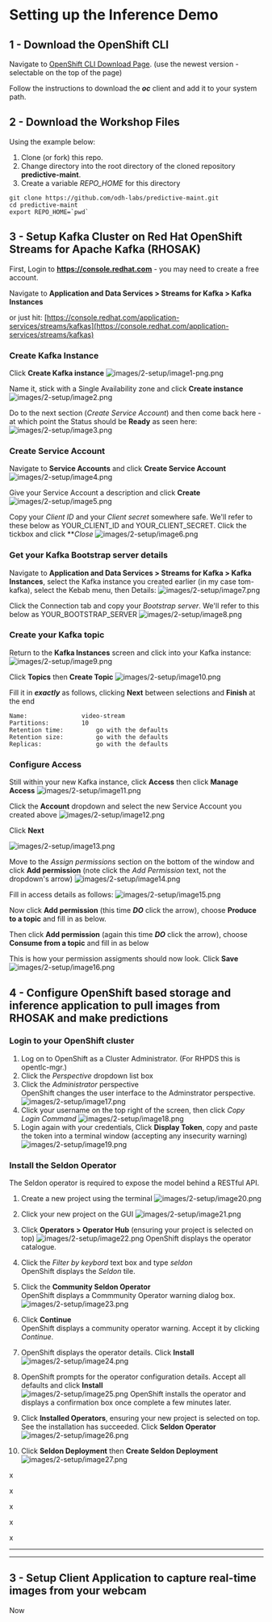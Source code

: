 # Setting up the Inference Demo

## 1 - Download the OpenShift CLI

Navigate to [OpenShift CLI Download Page](https://docs.openshift.com/container-platform/4.10/cli_reference/openshift_cli/getting-started-cli.html). (use the newest version - selectable on the top of the page)

Follow the instructions to download the ***oc*** client and add it to your system path.

## 2 - Download the Workshop Files

Using the example below:   
1. Clone (or fork) this repo.
2. Change directory into the root directory of the cloned repository **predictive-maint**.  
3. Create a variable *REPO_HOME* for this directory

```
git clone https://github.com/odh-labs/predictive-maint.git
cd predictive-maint
export REPO_HOME=`pwd`
```


## 3 - Setup Kafka Cluster on Red Hat OpenShift Streams for Apache Kafka (RHOSAK)
First, Login to **https://console.redhat.com** - you may need to create a free account.

Navigate to **Application and Data Services > Streams for Kafka > Kafka Instances**

or just hit:   [https://console.redhat.com/application-services/streams/kafkas](https://console.redhat.com/application-services/streams/kafkas)

### Create Kafka Instance

Click **Create Kafka instance**
![images/2-setup/image1-png.png](images/2-setup/image1-png.png)

Name it, stick with a Single Availability zone and click **Create instance**
![images/2-setup/image2.png](images/2-setup/image2.png)

Do to the next section (*Create Service Account*) and then come back here - at which point the Status should be **Ready** as seen here:
![images/2-setup/image3.png](images/2-setup/image3.png)

### Create Service Account

Navigate to **Service Accounts** and click **Create Service Account**
![images/2-setup/image4.png](images/2-setup/image4.png)

Give your Service Account a description and click **Create**
![images/2-setup/image5.png](images/2-setup/image5.png)

Copy your *Client ID* and your *Client secret* somewhere safe. We'll refer to these below as YOUR_CLIENT_ID and YOUR_CLIENT_SECRET. Click the tickbox and click ***Close*
![images/2-setup/image6.png](images/2-setup/image6.png)

### Get your Kafka Bootstrap server details

Navigate to **Application and Data Services > Streams for Kafka > Kafka Instances**, select the Kafka instance you created earlier (in my case tom-kafka), select the Kebab menu, then Details: 
![images/2-setup/image7.png](images/2-setup/image7.png)

Click the Connection tab and copy your *Bootstrap server*. We'll refer to this below as YOUR_BOOTSTRAP_SERVER
![images/2-setup/image8.png](images/2-setup/image8.png)

### Create your Kafka topic

Return to the **Kafka Instances** screen and click into your Kafka instance:
![images/2-setup/image9.png](images/2-setup/image9.png)

Click **Topics** then **Create Topic**
![images/2-setup/image10.png](images/2-setup/image10.png)



Fill it in ***exactly*** as follows, clicking **Next** between selections and **Finish** at the end
```
Name:		        video-stream
Partitions:	        10
Retention time:         go with the defaults
Retention size:         go with the defaults
Replicas:               go with the defaults
```

### Configure Access

Still within your new Kafka instance, click **Access** then click **Manage Access**
![images/2-setup/image11.png](images/2-setup/image11.png)

Click the **Account** dropdown and select the new Service Account you created above
![images/2-setup/image12.png](images/2-setup/image12.png)

Click **Next**

![images/2-setup/image13.png](images/2-setup/image13.png)


Move to the *Assign permissions* section on the bottom of the window and click **Add permission** (note click the *Add Permission* text, not the dropdown's arrow)
![images/2-setup/image14.png](images/2-setup/image14.png)

Fill in access details as follows:
![images/2-setup/image15.png](images/2-setup/image15.png)

Now click **Add permission** (this time ***DO*** click the arrow), choose **Produce to a topic** and fill in as below.

Then click **Add permission** (again this time ***DO*** click the arrow), choose **Consume from a topic** and fill in as below

This is how your permission assigments should now look. Click **Save**
![images/2-setup/image16.png](images/2-setup/image16.png)


## 4 - Configure OpenShift based storage and inference application to pull images from RHOSAK and make predictions

### Login to your OpenShift cluster 
1. Log on to OpenShift as a Cluster Administrator. (For RHPDS this is opentlc-mgr.)
2. Click the *Perspective* dropdown list box
3. Click the *Administrator* perspective\
   OpenShift changes the user interface to the Adminstrator perspective.
![images/2-setup/image17.png](images/2-setup/image17.png)
4. Click your username on the top right of the screen, then click *Copy Login Command*
![images/2-setup/image18.png](images/2-setup/image18.png)
5.  Login again with your credentials, Click **Display Token**, copy and paste the token into a terminal window (accepting any insecurity warning)
![images/2-setup/image19.png](images/2-setup/image19.png)

### Install the Seldon Operator

The Seldon operator is required to expose the model behind a RESTful API.

1. Create a new project using the terminal
![images/2-setup/image20.png](images/2-setup/image20.png)
2. Click your new project on the GUI
![images/2-setup/image21.png](images/2-setup/image21.png)
3. Click **Operators > Operator Hub** (ensuring your project is selected on top)
   ![images/2-setup/image22.png](images/2-setup/image22.png)
   OpenShift displays the operator catalogue.  
4.  Click the *Filter by keybord* text box and type *seldon*  
   OpenShift displays the *Seldon* tile.
5. Click the **Community Seldon Operator**  
   OpenShift displays a Commmunity Operator warning dialog box.
   ![images/2-setup/image23.png](images/2-setup/image23.png)
6. Click **Continue**  
   OpenShift displays a community operator warning. Accept it by clicking *Continue*.
7. OpenShift displays the operator details. Click **Install**   
 ![images/2-setup/image24.png](images/2-setup/image24.png)     
8. OpenShift prompts for the operator configuration details. Accept all defaults and click **Install**\
 ![images/2-setup/image25.png](images/2-setup/image25.png)
   OpenShift installs the operator and displays a confirmation box once complete a few minutes later.  
9. Click **Installed Operators**, ensuring your new project is selected on top. See the installation has succeeded. Click **Seldon Operator** 
 ![images/2-setup/image26.png](images/2-setup/image26.png)

10. Click **Seldon Deployment** then **Create Seldon Deployment**
 ![images/2-setup/image27.png](images/2-setup/image27.png)










x

x

x

x

x



---
---

## 3 - Setup Client Application to capture real-time images from your webcam
Now

